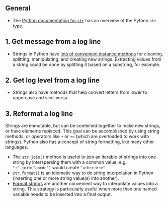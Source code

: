 ## General

- The [Python documentation for `str`][python-str-doc] has an overview of the Python `str` type.

## 1. Get message from a log line

- Strings in Python have [lots of convenient instance methods][str-type-methods] for cleaning, splitting, manipulating, and creating new strings. Extracting values from a string could be done by splitting it based on a substring, for example.

## 2. Get log level from a log line

- Strings also have methods that help convert letters from lower to uppercase and vice-versa.

## 3. Reformat a log line

Strings are immutable, but can be combined together to make new strings, or have elements replaced. This goal can be accomplished by using string methods, or operators like `+` or `+=` (which are overloaded to work with strings).
Python also has a concept of string formatting, like many other languages.

- The [`str.join()`][str-join] method is useful to join an iterable of strings into one string by interspersing them with a common value, e.g. `":".join("abcde")` would create `"a:b:c:d:e"`.
- [`str.format()`][str-format] is an idiomatic way to do string interpolation in Python (inserting one or more string value(s) into another).
- [Format strings][format-str] are another convenient way to interpolate values into a string. This strategy is particularly useful when more than one named variable needs to be inserted into a final output.

[python-str-doc]: https://docs.python.org/3/library/stdtypes.html#text-sequence-type-str
[str-type-methods]: https://docs.python.org/3/library/stdtypes.html#str
[str-join]: https://docs.python.org/3/library/stdtypes.html#str.join
[str-format]: https://docs.python.org/3/library/stdtypes.html#str.format
[format-str]: https://docs.python.org/3/library/string.html#formatstrings
